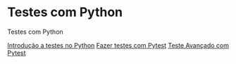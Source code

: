 # Testes com Python
Testes com Python

[Introdução a testes no Python](https://learn.microsoft.com/pt-br/training/modules/python-get-started-testing/)
[Fazer testes com Pytest](https://learn.microsoft.com/pt-br/training/modules/test-python-with-pytest/)
[Teste Avançado com Pytest](https://learn.microsoft.com/pt-br/training/modules/python-advanced-pytest/)
